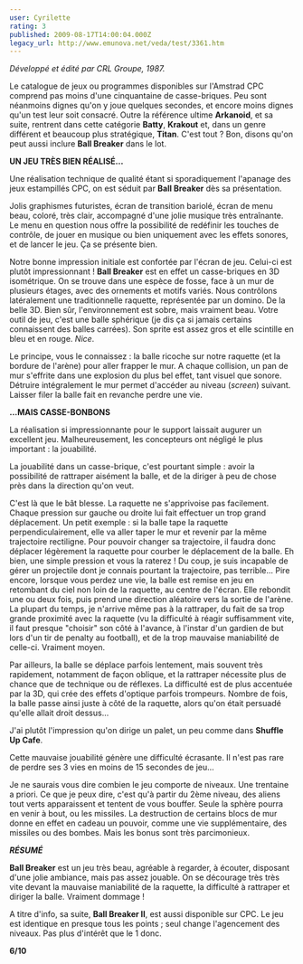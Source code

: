 ```yaml
---
user: Cyrilette
rating: 3
published: 2009-08-17T14:00:04.000Z
legacy_url: http://www.emunova.net/veda/test/3361.htm
---
```

_Développé et édité par CRL Groupe, 1987\._  

  

Le catalogue de jeux ou programmes disponibles sur l'Amstrad CPC comprend pas moins d'une cinquantaine de casse-briques. Peu sont néanmoins dignes qu'on y joue quelques secondes, et encore moins dignes qu'un test leur soit consacré. Outre la référence ultime **Arkanoid**, et sa suite, rentrent dans cette catégorie **Batty**, **Krakout** et, dans un genre différent et beaucoup plus stratégique, **Titan**. C'est tout ? Bon, disons qu'on peut aussi inclure **Ball Breaker** dans le lot.  

  

**UN JEU TRÈS BIEN RÉALISÉ...**  

Une réalisation technique de qualité étant si sporadiquement l'apanage des jeux estampillés CPC, on est séduit par **Ball Breaker** dès sa présentation.  

Jolis graphismes futuristes, écran de transition bariolé, écran de menu beau, coloré, très clair, accompagné d'une jolie musique très entraînante. Le menu en question nous offre la possibilité de redéfinir les touches de contrôle, de jouer en musique ou bien uniquement avec les effets sonores, et de lancer le jeu. Ça se présente bien.  

  

Notre bonne impression initiale est confortée par l'écran de jeu. Celui-ci est plutôt impressionnant ! **Ball Breaker** est en effet un casse-briques en 3D isométrique. On se trouve dans une espèce de fosse, face à un mur de plusieurs étages, avec des ornements et motifs variés. Nous contrôlons latéralement une traditionnelle raquette, représentée par un domino. De la belle 3D. Bien sûr, l'environnement est sobre, mais vraiment beau. Votre outil de jeu, c'est une balle sphérique (je dis ça si jamais certains connaissent des balles carrées). Son sprite est assez gros et elle scintille en bleu et en rouge. _Nice_.  

  

Le principe, vous le connaissez : la balle ricoche sur notre raquette (et la bordure de l'arène) pour aller frapper le mur. A chaque collision, un pan de mur s'effrite dans une explosion du plus bel effet, tant visuel que sonore. Détruire intégralement le mur permet d'accéder au niveau (_screen_) suivant. Laisser filer la balle fait en revanche perdre une vie.  

  

**...MAIS CASSE-BONBONS**  

La réalisation si impressionnante pour le support laissait augurer un excellent jeu. Malheureusement, les concepteurs ont négligé le plus important : la jouabilité.  

La jouabilité dans un casse-brique, c'est pourtant simple : avoir la possibilité de rattraper aisément la balle, et de la diriger à peu de chose près dans la direction qu'on veut.  

C'est là que le bât blesse. La raquette ne s'apprivoise pas facilement. Chaque pression sur gauche ou droite lui fait effectuer un trop grand déplacement. Un petit exemple : si la balle tape la raquette perpendiculairement, elle va aller taper le mur et revenir par la même trajectoire rectiligne. Pour pouvoir changer sa trajectoire, il faudra donc déplacer légèrement la raquette pour courber le déplacement de la balle. Eh bien, une simple pression et vous la raterez ! Du coup, je suis incapable de gérer un projectile dont je connais pourtant la trajectoire, pas terrible... Pire encore, lorsque vous perdez une vie, la balle est remise en jeu en retombant du ciel non loin de la raquette, au centre de l'écran. Elle rebondit une ou deux fois, puis prend une direction aléatoire vers la sortie de l'arène. La plupart du temps, je n'arrive même pas à la rattraper, du fait de sa trop grande proximité avec la raquette (vu la difficulté à réagir suffisamment vite, il faut presque "choisir" son côté à l'avance, à l'instar d'un gardien de but lors d'un tir de penalty au football), et de la trop mauvaise maniabilité de celle-ci. Vraiment moyen.  

Par ailleurs, la balle se déplace parfois lentement, mais souvent très rapidement, notamment de façon oblique, et la rattraper nécessite plus de chance que de technique ou de réflexes. La difficulté est de plus accentuée par la 3D, qui crée des effets d'optique parfois trompeurs. Nombre de fois, la balle passe ainsi juste à côté de la raquette, alors qu'on était persuadé qu'elle allait droit dessus...  

J'ai plutôt l'impression qu'on dirige un palet, un peu comme dans **Shuffle Up Cafe**.  

  

Cette mauvaise jouabilité génère une difficulté écrasante. Il n'est pas rare de perdre ses 3 vies en moins de 15 secondes de jeu...  

Je ne saurais vous dire combien le jeu comporte de niveaux. Une trentaine a priori. Ce que je peux dire, c'est qu'à partir du 2ème niveau, des aliens tout verts apparaissent et tentent de vous bouffer. Seule la sphère pourra en venir à bout, ou les missiles. La destruction de certains blocs de mur donne en effet en cadeau un pouvoir, comme une vie supplémentaire, des missiles ou des bombes. Mais les bonus sont très parcimonieux.  

  

_**RÉSUMÉ**_  

**Ball Breaker** est un jeu très beau, agréable à regarder, à écouter, disposant d'une jolie ambiance, mais pas assez jouable. On se décourage très très vite devant la mauvaise maniabilité de la raquette, la difficulté à rattraper et diriger la balle. Vraiment dommage !  

A titre d'info, sa suite, **Ball Breaker II**, est aussi disponible sur CPC. Le jeu est identique en presque tous les points ; seul change l'agencement des niveaux. Pas plus d'intérêt que le 1 donc.  

  

**6/10**